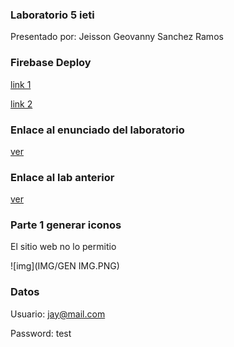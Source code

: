 ### Laboratorio 5 ieti

Presentado por: Jeisson Geovanny Sanchez Ramos


### Firebase Deploy

[link 1](https://task-planner-app-20c8b.firebaseapp.com/)

[link 2](https://task-planner-app-20c8b.web.app/)

### Enlace al enunciado del laboratorio

[ver](https://github.com/ieti-eci/1.5-task-planner-pwa)

### Enlace al lab anterior

[ver](https://github.com/JaySanchez0/IETI-LAB-04)


### Parte 1 generar iconos

El sitio web no lo permitio

![img](IMG/GEN IMG.PNG)

### Datos 

Usuario: jay@mail.com

Password: test


